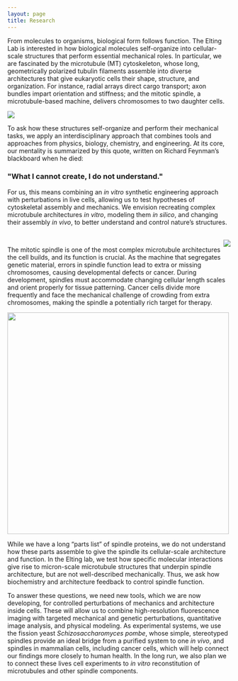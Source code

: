 ```yaml
---
layout: page
title: Research
---
```


From molecules to organisms, biological form follows function. The Elting Lab is interested in how biological molecules self-organize into cellular-scale structures that perform essential mechanical roles. In particular, we are fascinated by the microtubule (MT) cytoskeleton, whose long, geometrically polarized tubulin filaments assemble into diverse architectures that give eukaryotic cells their shape, structure, and organization. For instance, radial arrays direct cargo transport; axon bundles impart orientation and stiffness; and the mitotic spindle, a microtubule-based machine, delivers chromosomes to two daughter cells.





<div class="row">
     <div class="media">
          <img class="media-object" src="{{ site.baseurl }}/images/research1.png">
     </div>
</div>

To ask how these structures self-organize and perform their mechanical tasks, we apply an interdisciplinary approach that combines tools and approaches from physics, biology, chemistry, and engineering. At its core, our mentality is summarized by this quote, written on Richard Feynman’s blackboard when he died:

<h3>"What I cannot create, I do not understand."</h3>

For us, this means combining an _in vitro_ synthetic engineering approach with perturbations in live cells, allowing us to test hypotheses of cytoskeletal assembly and mechanics. We envision recreating complex microtubule architectures _in vitro_, modeling them _in silico_, and changing their assembly _in vivo_, to better understand and control nature’s structures.


<br>
<div style="float: right; max-width: 450px;">
     <div class="media">
       <img class="media-object" src="{{ site.baseurl }}/images/research2.png">
     </div>
</div>



The mitotic spindle is one of the most complex microtubule architectures the cell builds, and its function is crucial. As the machine that segregates genetic material, errors in spindle function lead to extra or missing chromosomes, causing developmental defects or cancer. During development, spindles must accommodate changing cellular length scales and orient properly for tissue patterning. Cancer cells divide more frequently and face the mechanical challenge of crowding from extra chromosomes, making the spindle a potentially rich target for therapy.

<div class="bigspacer"></div>
<div class="row">
    <div class="col-md-6">
        <div class="media">
            <img width=500 class="media-object" src="{{ site.baseurl }}/images/research3.png">
        </div>
    </div>
</div>



While we have a long “parts list” of spindle proteins, we do not understand how these parts assemble to give the spindle its cellular-scale architecture and function. In the Elting lab, we test how specific molecular interactions give rise to micron-scale microtubule structures that underpin spindle architecture, but are not well-described mechanically. Thus, we ask how biochemistry and architecture feedback to control spindle function.

To answer these questions, we need new tools, which we are now developing, for controlled perturbations of mechanics and architecture inside cells. These will allow us to combine high-resolution fluorescence imaging with targeted mechanical and genetic perturbations, quantitative image analysis, and physical modeling. As experimental systems, we use the fission yeast _Schizosaccharomyces pombe_, whose simple, stereotyped spindles provide an ideal bridge from a purified system to one _in vivo_, and spindles in mammalian cells, including cancer cells, which will help connect our findings more closely to human health. In the long run, we also plan we to connect these lives cell experiments to  _in vitro_ reconstitution of microtubules and other spindle components.


